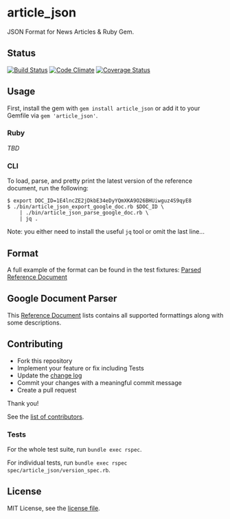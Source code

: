 # article_json
JSON Format for News Articles & Ruby Gem.

## Status
[![Build Status](https://travis-ci.org/Devex/article_json.svg)](https://travis-ci.org/Devex/article_json)
[![Code Climate](https://codeclimate.com/github/Devex/article_json/badges/gpa.svg)](https://codeclimate.com/github/Devex/article_json)
[![Coverage Status](https://coveralls.io/repos/github/Devex/article_json/badge.svg?branch=master)](https://coveralls.io/github/Devex/article_json?branch=master)

## Usage
First, install the gem with `gem install article_json` or add it to your Gemfile
via `gem 'article_json'`.

### Ruby
_TBD_

### CLI
To load, parse, and pretty print the latest version of the reference document,
run the following:

```
$ export DOC_ID=1E4lncZE2jDkbE34eDyYQmXKA9O26BHUiwguz4S9qyE8
$ ./bin/article_json_export_google_doc.rb $DOC_ID \
    | ./bin/article_json_parse_google_doc.rb \
    | jq .
```
Note: you either need to install the useful `jq` tool or omit the last line...

## Format
A full example of the format can be found in the test fixtures:
[Parsed Reference Document](https://github.com/Devex/article_json/blob/master/spec/fixtures/reference_document_parsed.json)

## Google Document Parser
This [Reference Document](https://docs.google.com/document/d/1E4lncZE2jDkbE34eDyYQmXKA9O26BHUiwguz4S9qyE8/edit?usp=sharing)
lists contains all supported formattings along with some descriptions.

## Contributing
- Fork this repository
- Implement your feature or fix including Tests
- Update the [change log](CHANGELOG.md)
- Commit your changes with a meaningful commit message
- Create a pull request

Thank you!

See the 
[list of contributors](https://github.com/Devex/article_json/contributors).

### Tests
For the whole test suite, run `bundle exec rspec`.

For individual tests, run `bundle exec rspec spec/article_json/version_spec.rb`. 

## License
MIT License, see the [license file](LICENSE).
